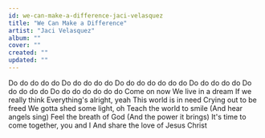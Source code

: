 ```yaml
---
id: we-can-make-a-difference-jaci-velasquez
title: "We Can Make a Difference"
artist: "Jaci Velasquez"
album: ""
cover: ""
created: ""
updated: ""
---
```


Do do do do do
Do do do do do
Do do do do do do do
Do do do do do
Do do do do do
Do do do do do do do
Come on now
We live in a dream
If we really think
Everything's alright, yeah
This world is in need
Crying out to be freed
We gotta shed some light, oh
Teach the world to smile
(And hear angels sing)
Feel the breath of God
(And the power it brings)
It's time to come together, you and I
And share the love of Jesus Christ